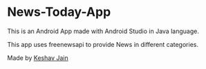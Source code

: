 # News-Today-App
This is an Android App made with Android Studio in Java language.

This app uses freenewsapi to provide News in different categories.

Made by [Keshav Jain](https://github.com/keshavjain235)
